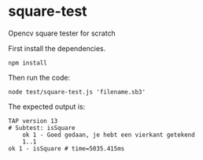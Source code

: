 # square-test
Opencv square tester for scratch

First install the dependencies. 

```code
npm install 
```

Then run the code:
```code
node test/square-test.js 'filename.sb3'
```

The expected output is:

```code
TAP version 13
# Subtest: isSquare
    ok 1 - Goed gedaan, je hebt een vierkant getekend
    1..1
ok 1 - isSquare # time=5035.415ms
```
